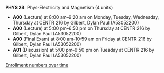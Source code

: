 **PHYS 2B**: Phys-Electricity and Magnetism (4 units)

- **A00** (Lecture) at 8:00 am–9:20 am on Monday, Tuesday, Wednesday, Thursday at CENTR 216 by Gilbert, Dylan Paul (A53052200)
- **A00** (Lecture) at 5:00 pm–6:50 pm on Thursday at CENTR 216 by Gilbert, Dylan Paul (A53052200)
- **A00** (Final Exam) at 8:00 am–10:59 am on Friday at CENTR 216 by Gilbert, Dylan Paul (A53052200)
- **A01** (Discussion) at 5:00 pm–6:50 pm on Tuesday at CENTR 216 by Gilbert, Dylan Paul (A53052200)

[Enrollment numbers over time](./PHYS2B.tsv)

